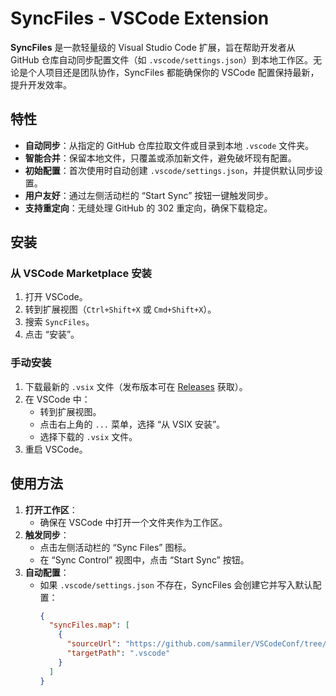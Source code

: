 # SyncFiles - VSCode Extension



**SyncFiles** 是一款轻量级的 Visual Studio Code 扩展，旨在帮助开发者从 GitHub 仓库自动同步配置文件（如 `.vscode/settings.json`）到本地工作区。无论是个人项目还是团队协作，SyncFiles 都能确保你的 VSCode 配置保持最新，提升开发效率。

## 特性

- **自动同步**：从指定的 GitHub 仓库拉取文件或目录到本地 `.vscode` 文件夹。
- **智能合并**：保留本地文件，只覆盖或添加新文件，避免破坏现有配置。
- **初始配置**：首次使用时自动创建 `.vscode/settings.json`，并提供默认同步设置。
- **用户友好**：通过左侧活动栏的 “Start Sync” 按钮一键触发同步。
- **支持重定向**：无缝处理 GitHub 的 302 重定向，确保下载稳定。

## 安装

### 从 VSCode Marketplace 安装
1. 打开 VSCode。
2. 转到扩展视图（`Ctrl+Shift+X` 或 `Cmd+Shift+X`）。
3. 搜索 `SyncFiles`。
4. 点击 “安装”。

### 手动安装
1. 下载最新的 `.vsix` 文件（发布版本可在 [Releases](https://github.com/sammiler/SyncFiles/releases) 获取）。
2. 在 VSCode 中：
   - 转到扩展视图。
   - 点击右上角的 `...` 菜单，选择 “从 VSIX 安装”。
   - 选择下载的 `.vsix` 文件。
3. 重启 VSCode。

## 使用方法

1. **打开工作区**：
   - 确保在 VSCode 中打开一个文件夹作为工作区。
2. **触发同步**：
   - 点击左侧活动栏的 “Sync Files” 图标。
   - 在 “Sync Control” 视图中，点击 “Start Sync” 按钮。
3. **自动配置**：
   - 如果 `.vscode/settings.json` 不存在，SyncFiles 会创建它并写入默认配置：
     ```json
     {
       "syncFiles.map": [
         {
           "sourceUrl": "https://github.com/sammiler/VSCodeConf/tree/main/Windows/.vscode/MinGW",
           "targetPath": ".vscode"
         }
       ]
     }